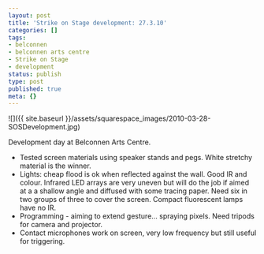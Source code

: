 ```yaml
---
layout: post
title: 'Strike on Stage development: 27.3.10'
categories: []
tags:
- belconnen
- belconnen arts centre
- Strike on Stage
- development
status: publish
type: post
published: true
meta: {}
---
```


![]({{ site.baseurl }}/assets/squarespace_images/2010-03-28-SOSDevelopment.jpg)

Development day at Belconnen Arts Centre.

- Tested screen materials using speaker stands and pegs. White stretchy material is the winner.
- Lights: cheap flood is ok when reflected against the wall. Good IR and colour. Infrared LED arrays are very uneven but will do the job if aimed at a a shallow angle and diffused with some tracing paper. Need six in two groups of three to cover the screen. Compact fluorescent lamps have no IR.
- Programming - aiming to extend gesture... spraying pixels. Need tripods for camera and projector.
- Contact microphones work on screen, very low frequency but still useful for triggering.
